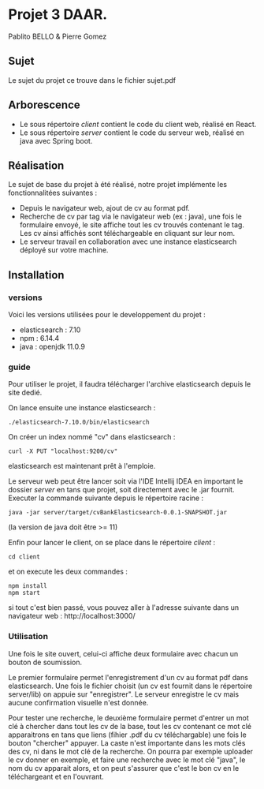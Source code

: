 # Projet 3 DAAR.

Pablito BELLO & Pierre Gomez

## Sujet

Le sujet du projet ce trouve dans le fichier sujet.pdf

## Arborescence 

- Le sous répertoire *client* contient le code du client web, réalisé en React. 
- Le sous répertoire *server* contient le code du serveur web, réalisé en java avec Spring boot. 

## Réalisation 

Le sujet de base du projet à été réalisé, notre projet implémente les fonctionnalitées suivantes : 

- Depuis le navigateur web, ajout de cv au format pdf. 
- Recherche de cv par tag via le navigateur web (ex : java), une fois le formulaire envoyé, le site affiche tout les cv trouvés contenant le tag. Les cv ainsi affichés sont téléchargeable en cliquant sur leur nom. 
- Le serveur travail en collaboration avec une instance elasticsearch déployé sur votre machine.

## Installation 

### versions

Voici les versions utilisées pour le developpement du projet : 
- elasticsearch : 7.10
- npm : 6.14.4
- java : openjdk 11.0.9

### guide

Pour utiliser le projet, il faudra télécharger l'archive elasticsearch depuis le site dedié. 

On lance ensuite une instance elasticsearch : 

```
./elasticsearch-7.10.0/bin/elasticsearch
```

On créer un index nommé "cv" dans elasticsearch :

```
curl -X PUT "localhost:9200/cv"  
```

elasticsearch est maintenant prêt à l'emploie.

Le serveur web peut être lancer soit via l'IDE Intellij IDEA en important le dossier *server* en tans que projet, soit directement avec le .jar fournit. Executer la commande suivante depuis le répertoire racine :

```
java -jar server/target/cvBankElasticsearch-0.0.1-SNAPSHOT.jar
``` 

(la version de java doit être >= 11)

Enfin pour lancer le client, on se place dans le répertoire *client* : 

```
cd client
```

et on execute les deux  commandes : 

```
npm install
npm start
```

si tout c'est bien passé, vous pouvez aller à l'adresse suivante dans un navigateur web : http://localhost:3000/

### Utilisation

Une fois le site ouvert, celui-ci affiche deux formulaire avec chacun un bouton de soumission. 

Le premier formulaire permet l'enregistrement d'un cv au format pdf dans elasticsearch. Une fois le fichier choisit (un cv est fournit dans le répertoire server/lib) on appuie sur "enregistrer". Le serveur enregistre le cv mais aucune confirmation visuelle n'est donnée. 

Pour tester une recherche, le deuxième formulaire permet d'entrer un mot clé à chercher dans tout les cv de la base, tout les cv contenant ce mot clé apparaitrons en tans que liens (fihier .pdf du cv téléchargable) une fois le bouton "chercher" appuyer. 
La caste n'est importante dans les mots clés des cv, ni dans le mot clé de la recherche. 
On pourra par exemple uploader le cv donner en exemple, et faire une recherche avec le mot clé "java", le nom du cv apparait alors, et on peut s'assurer que c'est le bon cv en le téléchargeant et en l'ouvrant. 